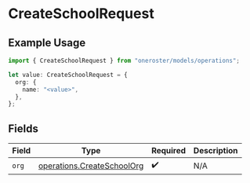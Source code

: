 # CreateSchoolRequest

## Example Usage

```typescript
import { CreateSchoolRequest } from "oneroster/models/operations";

let value: CreateSchoolRequest = {
  org: {
    name: "<value>",
  },
};
```

## Fields

| Field                                                                    | Type                                                                     | Required                                                                 | Description                                                              |
| ------------------------------------------------------------------------ | ------------------------------------------------------------------------ | ------------------------------------------------------------------------ | ------------------------------------------------------------------------ |
| `org`                                                                    | [operations.CreateSchoolOrg](../../models/operations/createschoolorg.md) | :heavy_check_mark:                                                       | N/A                                                                      |